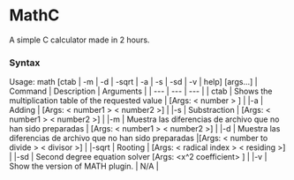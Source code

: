 # MathC
A simple C calculator made in 2 hours.

### Syntax
Usage: math [ctab | -m | -d | -sqrt | -a | -s | -sd | -v | help] [args...]
| Command | Description | Arguments |
| --- | --- | --- |
| ctab | Shows the multiplication table of the requested value | [Args: < number > ] |
|-a | Adding | [Args: < number1 > < number2 >] |
|-s | Substraction | [Args: < number1 > < number2 >] | 
|-m | Muestra las diferencias de archivo que no han sido preparadas | [Args: < number1 > < number2 >] |
|-d | Muestra las diferencias de archivo que no han sido preparadas |[Args: < number to divide > < divisor >] |
|-sqrt | Rooting | [Args: < radical index > < residing >] |
|-sd | Second degree equation solver [Args: <x^2 coefficient> <x coefficient> <constant term>] |
|-v | Show the version of MATH plugin. | N/A |
